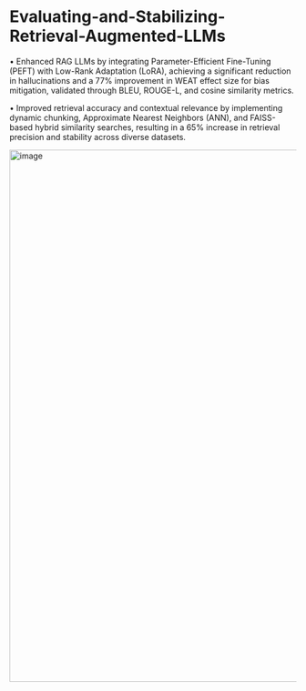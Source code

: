 # Evaluating-and-Stabilizing-Retrieval-Augmented-LLMs

• Enhanced RAG LLMs by integrating Parameter-Efficient Fine-Tuning (PEFT) with Low-Rank Adaptation (LoRA), achieving a
significant reduction in hallucinations and a 77% improvement in WEAT effect size for bias mitigation, validated through BLEU,
ROUGE-L, and cosine similarity metrics.

• Improved retrieval accuracy and contextual relevance by implementing dynamic chunking, Approximate Nearest Neighbors
(ANN), and FAISS-based hybrid similarity searches, resulting in a 65% increase in retrieval precision and stability across
diverse datasets.

<img width="935" alt="image" src="https://github.com/user-attachments/assets/078b7d53-4f16-4c76-8923-1ef348ca3eac" />
